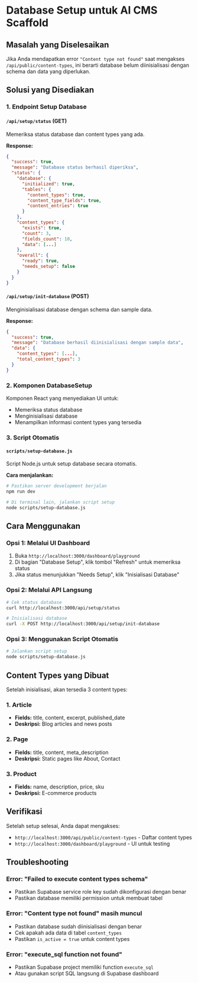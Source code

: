 # Database Setup untuk AI CMS Scaffold

## Masalah yang Diselesaikan

Jika Anda mendapatkan error `"Content type not found"` saat mengakses `/api/public/content-types`, ini berarti database belum diinisialisasi dengan schema dan data yang diperlukan.

## Solusi yang Disediakan

### 1. Endpoint Setup Database

#### `/api/setup/status` (GET)
Memeriksa status database dan content types yang ada.

**Response:**
```json
{
  "success": true,
  "message": "Database status berhasil diperiksa",
  "status": {
    "database": {
      "initialized": true,
      "tables": {
        "content_types": true,
        "content_type_fields": true,
        "content_entries": true
      }
    },
    "content_types": {
      "exists": true,
      "count": 3,
      "fields_count": 10,
      "data": [...]
    },
    "overall": {
      "ready": true,
      "needs_setup": false
    }
  }
}
```

#### `/api/setup/init-database` (POST)
Menginisialisasi database dengan schema dan sample data.

**Response:**
```json
{
  "success": true,
  "message": "Database berhasil diinisialisasi dengan sample data",
  "data": {
    "content_types": [...],
    "total_content_types": 3
  }
}
```

### 2. Komponen DatabaseSetup

Komponen React yang menyediakan UI untuk:
- Memeriksa status database
- Menginisialisasi database
- Menampilkan informasi content types yang tersedia

### 3. Script Otomatis

#### `scripts/setup-database.js`
Script Node.js untuk setup database secara otomatis.

**Cara menjalankan:**
```bash
# Pastikan server development berjalan
npm run dev

# Di terminal lain, jalankan script setup
node scripts/setup-database.js
```

## Cara Menggunakan

### Opsi 1: Melalui UI Dashboard
1. Buka `http://localhost:3000/dashboard/playground`
2. Di bagian "Database Setup", klik tombol "Refresh" untuk memeriksa status
3. Jika status menunjukkan "Needs Setup", klik "Inisialisasi Database"

### Opsi 2: Melalui API Langsung
```bash
# Cek status database
curl http://localhost:3000/api/setup/status

# Inisialisasi database
curl -X POST http://localhost:3000/api/setup/init-database
```

### Opsi 3: Menggunakan Script Otomatis
```bash
# Jalankan script setup
node scripts/setup-database.js
```

## Content Types yang Dibuat

Setelah inisialisasi, akan tersedia 3 content types:

### 1. Article
- **Fields:** title, content, excerpt, published_date
- **Deskripsi:** Blog articles and news posts

### 2. Page
- **Fields:** title, content, meta_description
- **Deskripsi:** Static pages like About, Contact

### 3. Product
- **Fields:** name, description, price, sku
- **Deskripsi:** E-commerce products

## Verifikasi

Setelah setup selesai, Anda dapat mengakses:
- `http://localhost:3000/api/public/content-types` - Daftar content types
- `http://localhost:3000/dashboard/playground` - UI untuk testing

## Troubleshooting

### Error: "Failed to execute content types schema"
- Pastikan Supabase service role key sudah dikonfigurasi dengan benar
- Pastikan database memiliki permission untuk membuat tabel

### Error: "Content type not found" masih muncul
- Pastikan database sudah diinisialisasi dengan benar
- Cek apakah ada data di tabel `content_types`
- Pastikan `is_active = true` untuk content types

### Error: "execute_sql function not found"
- Pastikan Supabase project memiliki function `execute_sql`
- Atau gunakan script SQL langsung di Supabase dashboard
